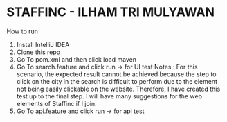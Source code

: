 # STAFFINC - ILHAM TRI MULYAWAN
How to run
1. Install IntelliJ IDEA
2. Clone this repo
3. Go To pom.xml and then click load maven
4. Go To search.feature and click run -> for UI test 
Notes : For this scenario, the expected result cannot be achieved because the step to click on the city in the search is difficult to perform due to the element not being easily clickable on the website. Therefore, I have created this test up to the final step. I will have many suggestions for the web elements of Staffinc if I join.
5. Go To api.feature and click run -> for api test

